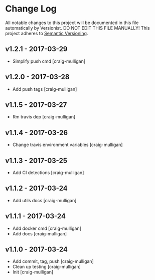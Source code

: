 # Change Log

All notable changes to this project will be documented in this file
automatically by Versionist. DO NOT EDIT THIS FILE MANUALLY!
This project adheres to [Semantic Versioning](http://semver.org/).

## v1.2.1 - 2017-03-29

* Simplify push cmd [craig-mulligan]

## v1.2.0 - 2017-03-28

* Add push tags [craig-mulligan]

## v1.1.5 - 2017-03-27

* Rm travis dep [craig-mulligan]

## v1.1.4 - 2017-03-26

* Change travis environment variables [craig-mulligan]

## v1.1.3 - 2017-03-25

* Add CI detections [craig-mulligan]

## v1.1.2 - 2017-03-24

* Add utils docs [craig-mulligan]

## v1.1.1 - 2017-03-24

* Add docker cmd [craig-mulligan]
* Add docs [craig-mulligan]

## v1.1.0 - 2017-03-24

* Add commit, tag, push [craig-mulligan]
* Clean up testing [craig-mulligan]
* Init [craig-mulligan]
